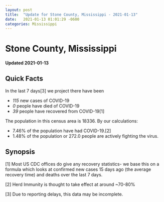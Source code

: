 ```yaml
---
layout: post
title:  "Update for Stone County, Mississippi - 2021-01-13"
date:   2021-01-13 01:01:29 -0600
categories: Mississippi
---
```


# Stone County, Mississippi
#### Updated 2021-01-13

## Quick Facts

In the last 7 days[3] we project there have been
- *115* new cases of COVID-19
- *0* people have died of COVID-19
- *39* people have recovered from COVID-19[1]

The population in this census area is 18336. By our calculations:
- 7.46% of the population have had COVID-19.[2]
- 1.48% of the population or 272.0 people are actively fighting the virus.

## Synopsis




[1] Most US CDC offices do give any recovery statistics- we base this on a formula which looks at confirmed new cases
15 days ago (the average recovery time) and deaths over the last 7 days.

[2] Herd Immunity is thought to take effect at around ~70-80%

[3] Due to reporting delays, this data may be incomplete.
 
    